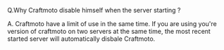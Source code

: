 Q.Why Craftmoto disable himself when the server starting ?
    
A.    Craftmoto have a limit of use in the same time. If you are using you're version of craftmoto on two servers at the same time, the most recent started server will automatically disbale Craftmoto.

